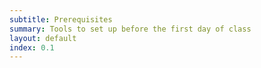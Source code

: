 ```yaml
---
subtitle: Prerequisites
summary: Tools to set up before the first day of class
layout: default
index: 0.1
---
```


